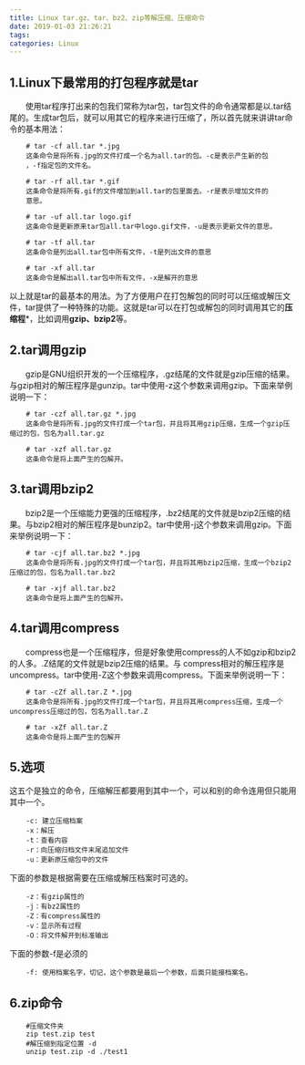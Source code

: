 ```yaml
---
title: Linux tar.gz、tar、bz2、zip等解压缩、压缩命令
date: 2019-01-03 21:26:21
tags:
categories: Linux
---
```


## 1.Linux下最常用的打包程序就是tar

　　使用tar程序打出来的包我们常称为tar包，tar包文件的命令通常都是以.tar结尾的。生成tar包后，就可以用其它的程序来进行压缩了，所以首先就来讲讲tar命令的基本用法：
```
    # tar -cf all.tar *.jpg 
    这条命令是将所有.jpg的文件打成一个名为all.tar的包。-c是表示产生新的包 
    ，-f指定包的文件名。 

    # tar -rf all.tar *.gif 
    这条命令是将所有.gif的文件增加到all.tar的包里面去。-r是表示增加文件的 
    意思。 

    # tar -uf all.tar logo.gif 
    这条命令是更新原来tar包all.tar中logo.gif文件，-u是表示更新文件的意思。 

    # tar -tf all.tar 
    这条命令是列出all.tar包中所有文件，-t是列出文件的意思 

    # tar -xf all.tar 
    这条命令是解出all.tar包中所有文件，-x是解开的意思 
```
以上就是tar的最基本的用法。为了方便用户在打包解包的同时可以压缩或解压文件，tar提供了一种特殊的功能。这就是tar可以在打包或解包的同时调用其它的**压缩程***，比如调用**gzip、bzip2**等。 

## 2.tar调用gzip

　　gzip是GNU组织开发的一个压缩程序，.gz结尾的文件就是gzip压缩的结果。与gzip相对的解压程序是gunzip。tar中使用-z这个参数来调用gzip。下面来举例说明一下：
```
    # tar -czf all.tar.gz *.jpg 
    这条命令是将所有.jpg的文件打成一个tar包，并且将其用gzip压缩，生成一个gzip压缩过的包，包名为all.tar.gz 
		
    # tar -xzf all.tar.gz 
    这条命令是将上面产生的包解开。 
```
## 3.tar调用bzip2

　　bzip2是一个压缩能力更强的压缩程序，.bz2结尾的文件就是bzip2压缩的结果。与bzip2相对的解压程序是bunzip2。tar中使用-j这个参数来调用gzip。下面来举例说明一下： 
```
    # tar -cjf all.tar.bz2 *.jpg 
    这条命令是将所有.jpg的文件打成一个tar包，并且将其用bzip2压缩，生成一个bzip2压缩过的包，包名为all.tar.bz2
		
    # tar -xjf all.tar.bz2 
    这条命令是将上面产生的包解开。 
```
## 4.tar调用compress

　　compress也是一个压缩程序，但是好象使用compress的人不如gzip和bzip2的人多。.Z结尾的文件就是bzip2压缩的结果。与 compress相对的解压程序是uncompress。tar中使用-Z这个参数来调用compress。下面来举例说明一下：
```
    # tar -cZf all.tar.Z *.jpg 
    这条命令是将所有.jpg的文件打成一个tar包，并且将其用compress压缩，生成一个uncompress压缩过的包，包名为all.tar.Z
		
    # tar -xZf all.tar.Z 
    这条命令是将上面产生的包解开
```
## 5.选项
这五个是独立的命令，压缩解压都要用到其中一个，可以和别的命令连用但只能用其中一个。
```
    -c: 建立压缩档案 
    -x：解压 
    -t：查看内容 
    -r：向压缩归档文件末尾追加文件 
    -u：更新原压缩包中的文件 
```
下面的参数是根据需要在压缩或解压档案时可选的。 
```
    -z：有gzip属性的 
    -j：有bz2属性的 
    -Z：有compress属性的 
    -v：显示所有过程 
    -O：将文件解开到标准输出 
```
下面的参数-f是必须的 
```  
    -f: 使用档案名字，切记，这个参数是最后一个参数，后面只能接档案名。
``` 
## 6.zip命令
```
    #压缩文件夹
    zip test.zip test
    #解压缩到指定位置 -d
    unzip test.zip -d ./test1 
```









